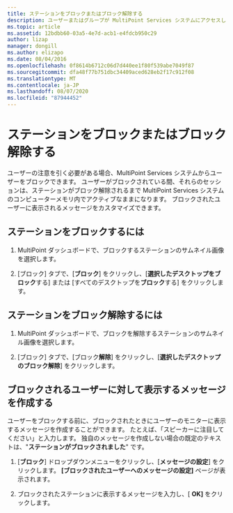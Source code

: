 ```yaml
---
title: ステーションをブロックまたはブロック解除する
description: ユーザーまたはグループが MultiPoint Services システムにアクセスしないようにする方法について説明します。
ms.topic: article
ms.assetid: 12bdbb60-03a5-4e7d-acb1-e4fdcb950c29
author: lizap
manager: dongill
ms.author: elizapo
ms.date: 08/04/2016
ms.openlocfilehash: 0f8614b6712c06d7d440ee1f80f539abe7049f87
ms.sourcegitcommit: dfa48f77b751dbc34409aced628eb2f17c912f08
ms.translationtype: MT
ms.contentlocale: ja-JP
ms.lasthandoff: 08/07/2020
ms.locfileid: "87944452"
---
```

# <a name="block-or-unblock-a-station"></a>ステーションをブロックまたはブロック解除する
ユーザーの注意を引く必要がある場合、MultiPoint Services システムからユーザーをブロックできます。 ユーザーがブロックされている間、それらのセッションは、ステーションがブロック解除されるまで MultiPoint Services システムのコンピューターメモリ内でアクティブなままになります。 ブロックされたユーザーに表示されるメッセージをカスタマイズできます。

## <a name="to-block-a-station"></a>ステーションをブロックするには

1.  MultiPoint ダッシュボードで、ブロックするステーションのサムネイル画像を選択します。

2.  [ブロック] タブで、[**ブロック**] をクリックし、[**選択したデスクトップをブロック**する] または [すべてのデスクトップを**ブロック**する] をクリックします。

## <a name="to-unblock-a-station"></a>ステーションをブロック解除するには

1.  MultiPoint ダッシュボードで、ブロックを解除するステーションのサムネイル画像を選択します。

2.  [ブロック] タブで、[ブロック**解除**] をクリックし、[**選択したデスクトップのブロック解除**] をクリックします。

## <a name="create-a-message-to-display-for-blocked-users"></a>ブロックされるユーザーに対して表示するメッセージを作成する
ユーザーをブロックする前に、ブロックされたときにユーザーのモニターに表示するメッセージを作成することができます。 たとえば、「スピーカーに注目してください」と入力します。 独自のメッセージを作成しない場合の既定のテキストは、"**ステーションがブロックされました**" です。

1.  [**ブロック**] ドロップダウンメニューをクリックし、[**メッセージの設定**] をクリックします。 **[ブロックされたユーザーへのメッセージの設定]** ページが表示されます。

2.  ブロックされたステーションに表示するメッセージを入力し、[ **OK]** をクリックします。